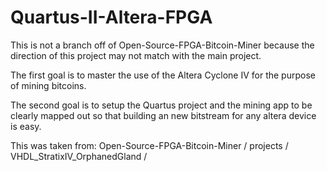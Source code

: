 Quartus-II-Altera-FPGA
======================

This is not a branch off of Open-Source-FPGA-Bitcoin-Miner because 
the direction of this project may not match with the main project.

The first goal is to master the use of the Altera Cyclone IV for the 
purpose of mining bitcoins.

The second goal is to setup the Quartus project and the mining app to be clearly
mapped out so that building an new bitstream for any altera device is easy.

This was taken from: 
Open-Source-FPGA-Bitcoin-Miner / projects / VHDL_StratixIV_OrphanedGland /
